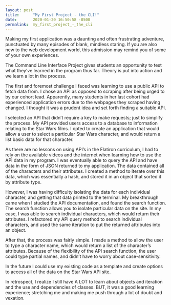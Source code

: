 ```yaml
---
layout: post
title:      "My First Project - the CLI!"
date:       2020-01-20 16:50:58 -0500
permalink:  my_first_project_-_the_cli
---
```



Making my first application was a daunting and often frustrating adventure, punctuated by many episodes of blank, mindless staring. If you are also new to the web development world, this admission may remind you of some of your own experiences. 

The Command Line Interface Project gives students an opportunity to test what they’ve learned in the program thus far. Theory is put into action and we learn a lot in the process.

The first and foremost challenge I faced was learning to use a public API to fetch data from. I chose an API as opposed to scraping after being urged to by our cohort lead. Apparently, many students in her last cohort had experienced application errors due to the webpages they scraped having changed. I thought it was a prudent idea and set forth finding a suitable API. 

I selected an API that didn’t require a key to make requests; just to simplify the process. My API provided users access to a database to information relating to the Star Wars films. I opted to create an application that would allow a user to select a particular Star Wars character, and would return a list basic data for that character. 

As there are no lessons on using API’s in the Flatiron curriculum, I had to rely on the available videos and the internet when learning how to use the API data in my program. I was eventually able to query the API and have data in the form of JSON returned to my application. The data contained all of the characters and their attributes. I created a method to iterate over this data, which was essentially a hash, and stored it in an object that sorted it by attribute type. 

However, I was having difficulty isolating the data for each individual character, and getting that data printed to the terminal. My breakthrough came when I studied the API documentation, and found the search function. The search function allows you to isolate particular data on the site. In my case, I was able to search individual characters, which would return their attributes. I refactored my API query method to search individual characters, and used the same iteration to put the returned attributes into an object.

After that, the process was fairly simple. I made a method to allow the user to type a character name, which would return a list of the character’s attributes. Because of the flexibility of the API search function, the user could type partial names, and didn’t have to worry about case-sensitivity. 

In the future I could use my existing code as a template and create options to access all of the data on the Star Wars API site. 

In retrospect, I realize I still have A LOT to learn about objects and iteration and the use and dependencies of classes. BUT, it was a good learning experience; stretching me and making me push through a lot of doubt and vexation. 

